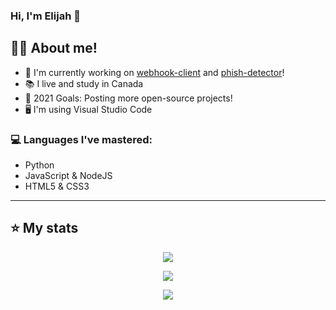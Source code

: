 
### Hi, I'm Elijah 👋


## 👨‍🎓 About me!

- 🤖 I'm currently working on [webhook-client](https://github.com/ElijahGives/webhook-client) and [phish-detector](https://github.com/ElijahGives/phish-detector)!
- 📚 I live and study in Canada
- 🥅 2021 Goals: Posting more open-source projects!
- 🖥 I'm using Visual Studio Code 

### 💻 Languages I've mastered:
- Python
- JavaScript & NodeJS
- HTML5 & CSS3
---

## ⭐ My stats
<div align="center">

![](https://github-readme-streak-stats.herokuapp.com/?user=ElijahGives&count_private=true&show_icons=true&theme=radical&hide_border=true&hide_title=true)

![](https://github-readme-stats.vercel.app/api?username=ElijahGives&include_all_commits=true&show_icons=true&hide_border=true&hide_title=true&count_private=true&theme=radical)

![](https://github-readme-stats.vercel.app/api/top-langs/?username=ElijahGives&layout=compact&count_private=true&langs_count=8&hide_border=true&theme=radical)

</div>
